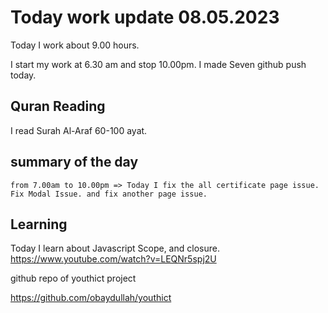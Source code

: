 # Today work update 08.05.2023

Today I work about 9.00 hours.

I start my work at 6.30 am and stop 10.00pm.
I made Seven github push today.

## Quran Reading

I read Surah Al-Araf 60-100 ayat.

## summary of the day

    from 7.00am to 10.00pm => Today I fix the all certificate page issue. Fix Modal Issue. and fix another page issue.

## Learning

Today I learn about Javascript Scope, and closure.
https://www.youtube.com/watch?v=LEQNr5spj2U

github repo of youthict project

https://github.com/obaydullah/youthict
